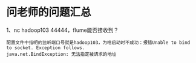 # 问老师的问题汇总

1、nc hadoop103 44444，flume能否接收到？

```
配置文件中指明的监听端口号就是hadoop103，为啥启动时不成功：报错Unable to bind to socket. Exception follows.
java.net.BindException: 无法指定被请求的地址
```

